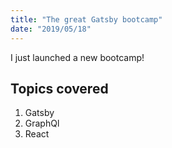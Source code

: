 ```yaml
---
title: "The great Gatsby bootcamp"
date: "2019/05/18"
---
```


I just launched a new bootcamp!

## Topics covered

1. Gatsby
2. GraphQl
3. React
